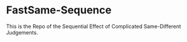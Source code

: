 # FastSame-Sequence
This is the Repo of the Sequential Effect of Complicated Same-Different Judgements.
